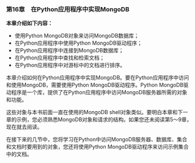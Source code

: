 ### 第16章　在Python应用程序中实现MongoDB

**本章介绍如下内容：**

+ 使用Python MongoDB对象来访问MongoDB数据库；
+ 在Python应用程序中使用Python MongoDB驱动程序；
+ 在Python应用程序中连接到MongoDB数据库；
+ 在Python应用程序中查找和检索文档；
+ 在Python应用程序中对游标中的文档进行排序。

本章介绍如何在Python应用程序中实现MongoDB。要在Python应用程序中访问和使用MongoDB，需要使用Python MongoDB驱动程序。Python MongoDB驱动程序是一个库，提供了在Python应用程序中访问MongoDB服务器所需的对象和功能。

这些对象与本书前面一直在使用的MongoDB shell对象类似。要明白本章和下一章的示例，您必须熟悉MongoDB对象和请求的结构。如果您还未阅读第5～9章，现在就去阅读。

在接下来的几节中，您将学习在Python中访问MongoDB服务器、数据库、集合和文档时要用到的对象，您还将使用Python MongoDB驱动程序来访问示例集合中的文档。

